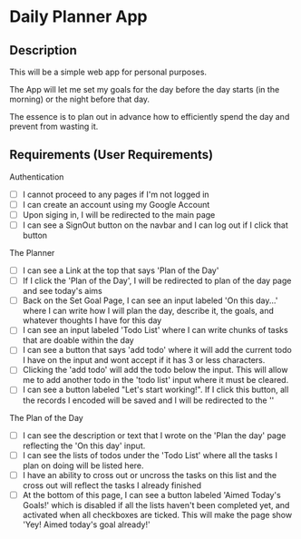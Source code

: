 # Daily Planner App

## Description

This will be a simple web app for personal purposes.

The App will let me set my goals for the day before the day starts (in the morning) or the night before that day.

The essence is to plan out in advance how to efficiently spend the day and prevent from wasting it.

## Requirements (User Requirements)

Authentication

- [ ] I cannot proceed to any pages if I'm not logged in
- [ ] I can create an account using my Google Account
- [ ] Upon siging in, I will be redirected to the main page
- [ ] I can see a SignOut button on the navbar and I can log out if I click that button

The Planner

- [ ] I can see a Link at the top that says 'Plan of the Day'
- [ ] If I click the 'Plan of the Day', I will be redirected to plan of the day page and see today's aims
- [ ] Back on the Set Goal Page, I can see an input labeled 'On this day...' where I can write how I will plan the day, describe it, the goals, and whatever thoughts I have for this day
- [ ] I can see an input labeled 'Todo List' where I can write chunks of tasks that are doable within the day
- [ ] I can see a button that says 'add todo' where it will add the current todo I have on the input and wont accept if it has 3 or less characters.
- [ ] Clicking the 'add todo' will add the todo below the input. This will allow me to add another todo in the 'todo list' input where it must be cleared.
- [ ] I can see a button labeled "Let's start working!". If I click this button, all the records I encoded will be saved and I will be redirected to the ''

The Plan of the Day

- [ ] I can see the description or text that I wrote on the 'Plan the day' page reflecting the 'On this day' input.
- [ ] I can see the lists of todos under the 'Todo List' where all the tasks I plan on doing will be listed here.
- [ ] I have an ability to cross out or uncross the tasks on this list and the cross out will reflect the tasks I already finished
- [ ] At the bottom of this page, I can see a button labeled 'Aimed Today's Goals!' which is disabled if all the lists haven't been completed yet, and activated when all checkboxes are ticked. This will make the page show 'Yey! Aimed today's goal already!'
